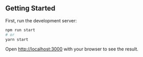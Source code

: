## Getting Started

First, run the development server:

```bash
npm run start
# or
yarn start
```

Open [http://localhost:3000](http://localhost:3000) with your browser to see the result.
